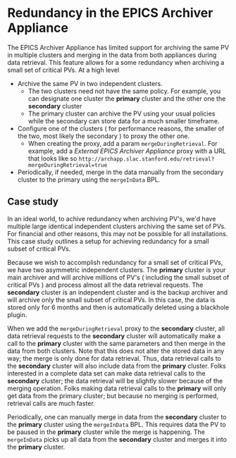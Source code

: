 # Redundancy in the EPICS Archiver Appliance

The EPICS Archiver Appliance has limited support for archiving the same
PV in multiple clusters and merging in the data from both appliances
during data retrieval. This feature allows for a some redundancy when
archiving a small set of critical PVs. At a high level

- Archive the same PV in two independent clusters.
  - The two clusters need not have the same policy. For example, you
    can designate one cluster the **primary** cluster and the other
    one the **secondary** cluster
  - The primary cluster can archive the PV using your usual policies
    while the secondary can store data for a much smaller timeframe.
- Configure one of the clusters ( for performance reasons, the smaller
  of the two, most likely the secondary ) to proxy the other one.
  - When creating the proxy, add a param `mergeDuringRetrieval`. For
    example, add a _External EPICS Archiver Appliance_ proxy with a
    URL that looks like so
    `http://archapp.slac.stanford.edu/retrieval?mergeDuringRetrieval=true`
- Periodically, if needed, merge in the data manually from the
  secondary cluster to the primary using the `mergeInData` BPL.

## Case study

In an ideal world, to achive redundancy when archiving PV\'s, we\'d have
multiple large identical independent clusters archiving the same set of
PVs. For financial and other reasons, this may not be possible for all
installations. This case study outlines a setup for achieving redundancy
for a small subset of critical PVs.

Because we wish to accomplish redundancy for a small set of critical
PVs, we have two asymmetric independent clusters. The **primary**
cluster is your main archiver and will archive millions of PV\'s (
including the small subset of critical PVs ) and process almost all the
data retrieval requests. The **secondary** cluster is an independent
cluster and is the backup archiver and will archive only the small
subset of critical PVs. In this case, the data is stored only for 6
months and then is automatically deleted using a blackhole plugin.

When we add the `mergeDuringRetrieval` proxy to the **secondary**
cluster, all data retrieval requests to the **secondary** cluster will
automatically make a call to the **primary** cluster with the same
parameters and then merge in the data from both clusters. Note that this
does not alter the stored data in any way; the merge is only done for
data retrieval. Thus, data retrieval calls to the **secondary** cluster
will also include data from the **primary** cluster. Folks interested in
a complete data set can make data retrieval calls to the **secondary**
cluster; the data retrieval will be slightly slower because of the
merging operation. Folks making data retrieval calls to the **primary**
will only get data from the primary cluster; but because no merging is
performed, retrieval calls are much faster.

Periodically, one can manually merge in data from the **secondary**
cluster to the **primary** cluster using the `mergeInData` BPL. This
requires data the PV to be paused in the **primary** cluster while the
merge is happening. The `mergeInData` picks up all data from the
**secondary** cluster and merges it into the **primary** cluster.
